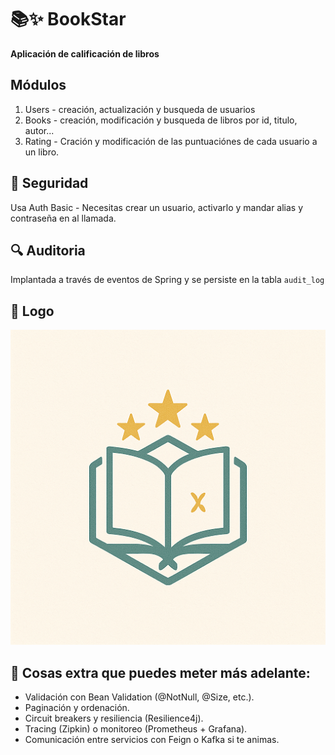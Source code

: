 # 📚✨ BookStar
**Aplicación de calificación de libros**

## Módulos

1. Users - creación, actualización y busqueda de usuarios
2. Books - creación, modificación y busqueda de libros por id, titulo, autor...
3. Rating - Cración y modificación de las puntuaciónes de cada usuario a un libro.

## 🔐 Seguridad
Usa Auth Basic - Necesitas crear un usuario, activarlo y mandar alias y contraseña en al llamada.

## 🔍 Auditoria
Implantada a través de eventos de Spring y se persiste en la tabla ``audit_log``

## 🎨 Logo
![Logo de BookStar](src/main/resources/static/logo.png)

## 🚀 Cosas extra que puedes meter más adelante:
* Validación con Bean Validation (@NotNull, @Size, etc.).
* Paginación y ordenación.
* Circuit breakers y resiliencia (Resilience4j).
* Tracing (Zipkin) o monitoreo (Prometheus + Grafana).
* Comunicación entre servicios con Feign o Kafka si te animas.